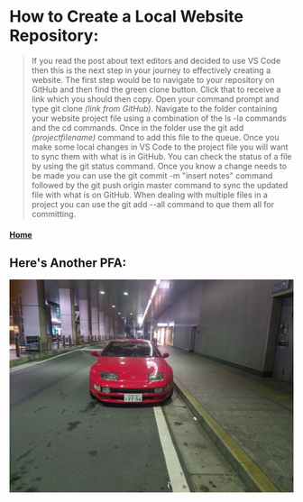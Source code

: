 # How to Create a Local Website Repository:

> If you read the post about text editors and decided to use VS Code then this is the next step in your journey to effectively creating a website. The first step would be to navigate to your repository on GitHub and then find the green clone button. Click that to receive a link which you should then copy. Open your command prompt and type git clone *(link from GitHub)*. Navigate to the folder containing your website project file using a combination of the ls -la commands and the cd commands. Once in the folder use the git add *(projectfilename)* command to add this file to the queue. Once you make some local changes in VS Code to the project file you will want to sync them with what is in GitHub. You can check the status of a file by using the git status command. Once you know a change needs to be made you can use the git commit -m "insert notes" command followed by the git push origin master command to sync the updated file with what is on GitHub. When dealing with multiple files in a project you can use the git add --all command to que them all for committing.


#### [Home](./README.md)
## Here's Another PFA:
![carpic2](./carpic2.jpg)